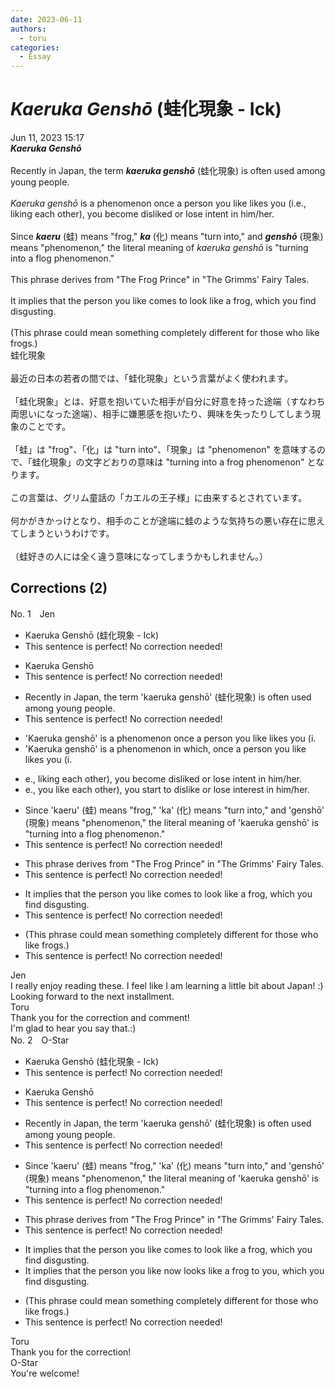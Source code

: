 ```yaml
---
date: 2023-06-11
authors:
  - toru
categories:
  - Essay
---
```


<h1 id="subject_show"><strong><em>Kaeruka Genshō</strong></em> (蛙化現象 - Ick)</h1>
<div class="date">Jun 11, 2023 15:17</div>
<div id="post"><div id="body_show_ori">
<strong><em>Kaeruka Genshō</strong></em><br/><br/>Recently in Japan, the term <strong><em>kaeruka genshō</em></strong> (蛙化現象) is often used among young people.<br/><br/><em>Kaeruka genshō</em> is a phenomenon once a person you like likes you (i.e., liking each other), you become disliked or lose intent in him/her.<br/><br/>Since <strong><em>kaeru</em></strong> (蛙) means "frog," <strong><em>ka</em></strong> (化) means "turn into," and <strong><em>genshō</em></strong> (現象) means "phenomenon," the literal meaning of <em>kaeruka genshō</em> is "turning into a flog phenomenon."<br/><br/>This phrase derives from "The Frog Prince" in "The Grimms' Fairy Tales.<br/><br/>It implies that the person you like comes to look like a frog, which you find disgusting.<br/><br/>(This phrase could mean something completely different for those who like frogs.)
</div></div>

<!-- more -->

<div id="post_ja"><div id="body_show_mo">
蛙化現象<br/><br/>最近の日本の若者の間では、「蛙化現象」という言葉がよく使われます。<br/><br/>「蛙化現象」とは、好意を抱いていた相手が自分に好意を持った途端（すなわち両思いになった途端）、相手に嫌悪感を抱いたり、興味を失ったりしてしまう現象のことです。<br/><br/>「蛙」は "frog"、「化」は "turn into"、「現象」は "phenomenon" を意味するので、「蛙化現象」の文字どおりの意味は "turning into a frog phenomenon" となります。<br/><br/>この言葉は、グリム童話の「カエルの王子様」に由来するとされています。<br/><br/>何かがきかっけとなり、相手のことが途端に蛙のような気持ちの悪い存在に思えてしまうというわけです。<br/><br/>（蛙好きの人には全く違う意味になってしまうかもしれません。）
</div></div>

## Corrections (2)
<div id="block"><div class="first_name"> No. 1　<span class="just_name">Jen</span></div><div id="block2">
<ul class="correction_field">
<li class="incorrect">Kaeruka Genshō (蛙化現象 - Ick)</li>
<li class="corrected perfect">This sentence is perfect! No correction needed!</li>
</ul>
<ul class="correction_field">
<li class="incorrect">Kaeruka Genshō</li>
<li class="corrected perfect">This sentence is perfect! No correction needed!</li>
</ul>
<ul class="correction_field">
<li class="incorrect">Recently in Japan, the term 'kaeruka genshō' (蛙化現象) is often used among young people.</li>
<li class="corrected perfect">This sentence is perfect! No correction needed!</li>
</ul>
<ul class="correction_field">
<li class="incorrect">'Kaeruka genshō' is a phenomenon once a person you like likes you (i.</li>
<li class="corrected correct">
'Kaeruka genshō' is a phenomenon in which, once a person you like likes you (i.
</li>
</ul>
<ul class="correction_field">
<li class="incorrect">e., liking each other), you become disliked or lose intent in him/her.</li>
<li class="corrected correct">
e., you like each other), you start to dislike or lose interest in him/her.
</li>
</ul>
<ul class="correction_field">
<li class="incorrect">Since 'kaeru' (蛙) means "frog," 'ka' (化) means "turn into," and 'genshō' (現象) means "phenomenon," the literal meaning of 'kaeruka genshō' is "turning into a flog phenomenon."</li>
<li class="corrected perfect">This sentence is perfect! No correction needed!</li>
</ul>
<ul class="correction_field">
<li class="incorrect">This phrase derives from "The Frog Prince" in "The Grimms' Fairy Tales.</li>
<li class="corrected perfect">This sentence is perfect! No correction needed!</li>
</ul>
<ul class="correction_field">
<li class="incorrect">It implies that the person you like comes to look like a frog, which you find disgusting.</li>
<li class="corrected perfect">This sentence is perfect! No correction needed!</li>
</ul>
<ul class="correction_field">
<li class="incorrect">(This phrase could mean something completely different for those who like frogs.)</li>
<li class="corrected perfect">This sentence is perfect! No correction needed!</li>
</ul>
</div><div class="name"><span class="just_name">Jen</span><br>
I really enjoy reading these. I feel like I am learning a little bit about Japan! :) Looking forward to the next installment. 
</div>
<div class="name"><span class="just_name">Toru</span><br>
Thank you for the correction and comment!<br/>I'm glad to hear you say that.:)
</div>
</div>
<div id="block"><div class="first_name"> No. 2　<span class="just_name">O-Star</span></div><div id="block2">
<ul class="correction_field">
<li class="incorrect">Kaeruka Genshō (蛙化現象 - Ick)</li>
<li class="corrected perfect">This sentence is perfect! No correction needed!</li>
</ul>
<ul class="correction_field">
<li class="incorrect">Kaeruka Genshō</li>
<li class="corrected perfect">This sentence is perfect! No correction needed!</li>
</ul>
<ul class="correction_field">
<li class="incorrect">Recently in Japan, the term 'kaeruka genshō' (蛙化現象) is often used among young people.</li>
<li class="corrected perfect">This sentence is perfect! No correction needed!</li>
</ul>
<ul class="correction_field">
<li class="incorrect">Since 'kaeru' (蛙) means "frog," 'ka' (化) means "turn into," and 'genshō' (現象) means "phenomenon," the literal meaning of 'kaeruka genshō' is "turning into a flog phenomenon."</li>
<li class="corrected perfect">This sentence is perfect! No correction needed!</li>
</ul>
<ul class="correction_field">
<li class="incorrect">This phrase derives from "The Frog Prince" in "The Grimms' Fairy Tales.</li>
<li class="corrected perfect">This sentence is perfect! No correction needed!</li>
</ul>
<ul class="correction_field">
<li class="incorrect">It implies that the person you like comes to look like a frog, which you find disgusting.</li>
<li class="corrected correct">
It implies that the person you like <span class="f_bold">now looks like a frog to you</span>, which you find disgusting.
</li>
</ul>
<ul class="correction_field">
<li class="incorrect">(This phrase could mean something completely different for those who like frogs.)</li>
<li class="corrected perfect">This sentence is perfect! No correction needed!</li>
</ul>
</div><div class="name"><span class="just_name">Toru</span><br>
Thank you for the correction!
</div>
<div class="name"><span class="just_name">O-Star</span><br>
You're welcome!
</div>
</div>
